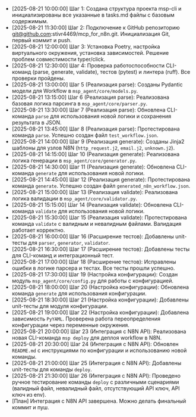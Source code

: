 - [2025-08-21 10:00:00] Шаг 1: Создана структура проекта msp-cli и инициализированы все указанные в tasks.md файлы с базовым содержимым.
- [2025-08-21 11:30:00] Шаг 2: Подключение к GitHub репозиторию git@github.com:stivr4469/mcp_for_n8n.git. Инициализация Git, первый коммит и push.
- [2025-08-21 12:00:00] Шаг 3: Установка Poetry, настройка виртуального окружения, установка зависимостей. Решение проблем совместимости typer/click.
- [2025-08-21 12:30:00] Шаг 4: Проверка работоспособности CLI-команд (parse, generate, validate), тестов (pytest) и линтера (ruff). Все проверки пройдены.
- [2025-08-21 13:00:00] Шаг 5 (Реализация parse): Созданы Pydantic модели для Workflow в `msp_agent/core/models.py`.
- [2025-08-21 13:15:00] Шаг 6 (Реализация parse): Реализована базовая логика парсинга в `msp_agent/core/parser.py`.
- [2025-08-21 13:30:00] Шаг 7 (Реализация parse): Обновлена CLI-команда `parse` для использования новой логики и сохранения результата в JSON.
- [2025-08-21 13:45:00] Шаг 8 (Реализация parse): Протестирована команда `parse`. Успешно создан файл `test_workflow.json`.
- [2025-08-21 14:00:00] Шаг 9 (Реализация generate): Созданы Jinja2 шаблоны для узлов N8N (`http_request.j2`, `email.j2`, `unknown.j2`).
- [2025-08-21 14:15:00] Шаг 10 (Реализация generate): Реализована логика генерации в `msp_agent/core/generator.py`.
- [2025-08-21 14:30:00] Шаг 11 (Реализация generate): Обновлена CLI-команда `generate` для использования новой логики.
- [2025-08-21 14:45:00] Шаг 12 (Реализация generate): Протестирована команда `generate`. Успешно создан файл `generated_n8n_workflow.json`.
- [2025-08-21 15:00:00] Шаг 13 (Реализация validate): Реализована логика валидации в `msp_agent/core/validator.py`.
- [2025-08-21 15:15:00] Шаг 14 (Реализация validate): Обновлена CLI-команда `validate` для использования новой логики.
- [2025-08-21 15:30:00] Шаг 15 (Реализация validate): Протестирована команда `validate` с валидным и невалидным файлами. Валидация работает корректно.
- [2025-08-21 16:00:00] Шаг 16 (Расширение тестов): Добавлены unit-тесты для `parser`, `generator`, `validator`.
- [2025-08-21 16:30:00] Шаг 17 (Расширение тестов): Добавлены тесты для CLI-команд и интеграционный тест.
- [2025-08-21 17:00:00] Шаг 18 (Расширение тестов): Исправлены ошибки в логике парсера и тестах. Все тесты прошли успешно.
- [2025-08-21 17:30:00] Шаг 19 (Настройка конфигурации): Создан модуль `msp_agent/core/config.py` для работы с конфигурацией.
- [2025-08-21 18:00:00] Шаг 20 (Настройка конфигурации): Обновлена команда `generate` для использования конфигурации.
- [2025-08-21 18:30:00] Шаг 21 (Настройка конфигурации): Добавлены unit-тесты для модуля конфигурации.
- [2025-08-21 19:00:00] Шаг 22 (Настройка конфигурации): Добавлена зависимость `PyYAML`. Проверена работа переопределения конфигурации через переменные окружения.
- [2025-08-21 20:00:00] Шаг 23 (Интеграция с N8N API): Реализована новая CLI-команда `msp deploy` для деплоя workflow в N8N.
- [2025-08-21 20:30:00] Шаг 24 (Интеграция с N8N API): Обновлен `README.md` с инструкциями по конфигурации и использованию новой команды.
- [2025-08-21 21:00:00] Шаг 25 (Интеграция с N8N API): Добавлены unit-тесты для команды `deploy`.
- [2025-08-21 21:30:00] Шаг 26 (Интеграция с N8N API): Проведено ручное тестирование команды `deploy` с различными сценариями (валидный файл, невалидный файл, отсутствующий API ключ, API ключ из env).
- [План] Интеграция с N8N API завершена. Можно делать финальный коммит и пуш.